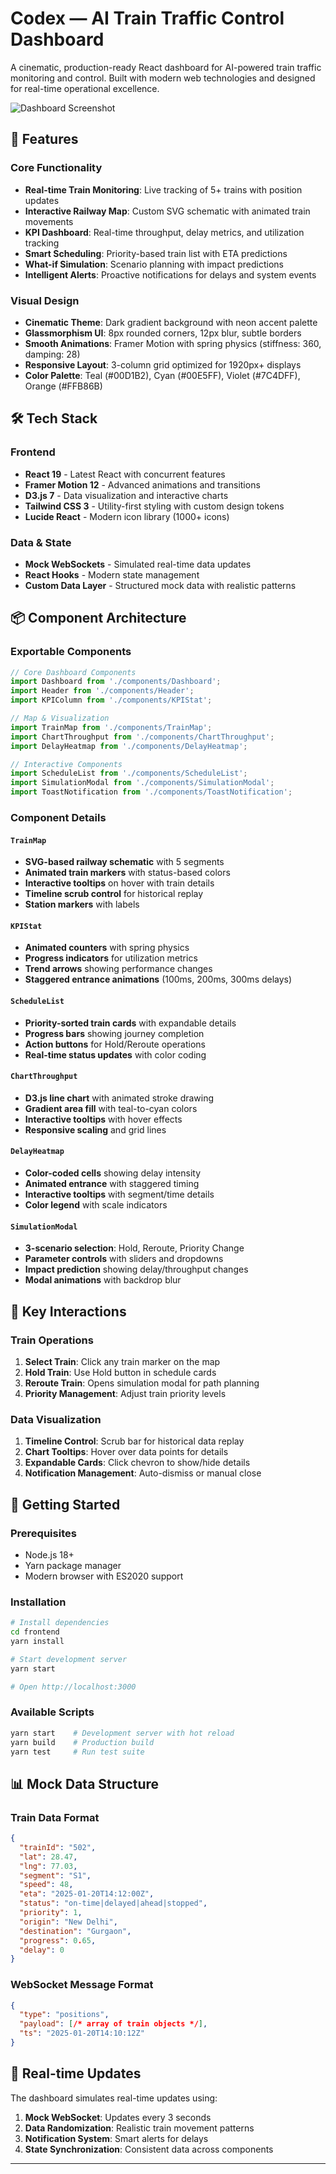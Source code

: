 # Codex — AI Train Traffic Control Dashboard

A cinematic, production-ready React dashboard for AI-powered train traffic monitoring and control. Built with modern web technologies and designed for real-time operational excellence.

![Dashboard Screenshot](<img width="1895" height="814" alt="image" src="https://github.com/user-attachments/assets/54c91265-83e3-46e1-96c4-5b7af16c6404" />
)

## 🚀 Features

### Core Functionality
- **Real-time Train Monitoring**: Live tracking of 5+ trains with position updates
- **Interactive Railway Map**: Custom SVG schematic with animated train movements
- **KPI Dashboard**: Real-time throughput, delay metrics, and utilization tracking
- **Smart Scheduling**: Priority-based train list with ETA predictions
- **What-if Simulation**: Scenario planning with impact predictions
- **Intelligent Alerts**: Proactive notifications for delays and system events

### Visual Design
- **Cinematic Theme**: Dark gradient background with neon accent palette
- **Glassmorphism UI**: 8px rounded corners, 12px blur, subtle borders
- **Smooth Animations**: Framer Motion with spring physics (stiffness: 360, damping: 28)
- **Responsive Layout**: 3-column grid optimized for 1920px+ displays
- **Color Palette**: Teal (#00D1B2), Cyan (#00E5FF), Violet (#7C4DFF), Orange (#FFB86B)

## 🛠 Tech Stack

### Frontend
- **React 19** - Latest React with concurrent features
- **Framer Motion 12** - Advanced animations and transitions
- **D3.js 7** - Data visualization and interactive charts
- **Tailwind CSS 3** - Utility-first styling with custom design tokens
- **Lucide React** - Modern icon library (1000+ icons)

### Data & State
- **Mock WebSockets** - Simulated real-time data updates
- **React Hooks** - Modern state management
- **Custom Data Layer** - Structured mock data with realistic patterns

## 📦 Component Architecture

### Exportable Components

```javascript
// Core Dashboard Components
import Dashboard from './components/Dashboard';
import Header from './components/Header';
import KPIColumn from './components/KPIStat';

// Map & Visualization
import TrainMap from './components/TrainMap';
import ChartThroughput from './components/ChartThroughput';
import DelayHeatmap from './components/DelayHeatmap';

// Interactive Components
import ScheduleList from './components/ScheduleList';
import SimulationModal from './components/SimulationModal';
import ToastNotification from './components/ToastNotification';
```

### Component Details

#### `TrainMap`
- **SVG-based railway schematic** with 5 segments
- **Animated train markers** with status-based colors
- **Interactive tooltips** on hover with train details
- **Timeline scrub control** for historical replay
- **Station markers** with labels

#### `KPIStat`
- **Animated counters** with spring physics
- **Progress indicators** for utilization metrics
- **Trend arrows** showing performance changes
- **Staggered entrance animations** (100ms, 200ms, 300ms delays)

#### `ScheduleList`
- **Priority-sorted train cards** with expandable details
- **Progress bars** showing journey completion
- **Action buttons** for Hold/Reroute operations
- **Real-time status updates** with color coding

#### `ChartThroughput`
- **D3.js line chart** with animated stroke drawing
- **Gradient area fill** with teal-to-cyan colors
- **Interactive tooltips** with hover effects
- **Responsive scaling** and grid lines

#### `DelayHeatmap`
- **Color-coded cells** showing delay intensity
- **Animated entrance** with staggered timing
- **Interactive tooltips** with segment/time details
- **Color legend** with scale indicators

#### `SimulationModal`
- **3-scenario selection**: Hold, Reroute, Priority Change
- **Parameter controls** with sliders and dropdowns
- **Impact prediction** showing delay/throughput changes
- **Modal animations** with backdrop blur

## 🎯 Key Interactions

### Train Operations
1. **Select Train**: Click any train marker on the map
2. **Hold Train**: Use Hold button in schedule cards
3. **Reroute Train**: Opens simulation modal for path planning
4. **Priority Management**: Adjust train priority levels

### Data Visualization
1. **Timeline Control**: Scrub bar for historical data replay
2. **Chart Tooltips**: Hover over data points for details
3. **Expandable Cards**: Click chevron to show/hide details
4. **Notification Management**: Auto-dismiss or manual close

## 🚀 Getting Started

### Prerequisites
- Node.js 18+ 
- Yarn package manager
- Modern browser with ES2020 support

### Installation
```bash
# Install dependencies
cd frontend
yarn install

# Start development server
yarn start

# Open http://localhost:3000
```

### Available Scripts
```bash
yarn start    # Development server with hot reload
yarn build    # Production build
yarn test     # Run test suite
```

## 📊 Mock Data Structure

### Train Data Format
```json
{
  "trainId": "502",
  "lat": 28.47,
  "lng": 77.03,
  "segment": "S1",
  "speed": 48,
  "eta": "2025-01-20T14:12:00Z",
  "status": "on-time|delayed|ahead|stopped",
  "priority": 1,
  "origin": "New Delhi",
  "destination": "Gurgaon",
  "progress": 0.65,
  "delay": 0
}
```

### WebSocket Message Format
```json
{
  "type": "positions",
  "payload": [/* array of train objects */],
  "ts": "2025-01-20T14:10:12Z"
}
```

## 🔄 Real-time Updates

The dashboard simulates real-time updates using:
1. **Mock WebSocket**: Updates every 3 seconds
2. **Data Randomization**: Realistic train movement patterns
3. **Notification System**: Smart alerts for delays
4. **State Synchronization**: Consistent data across components

---
